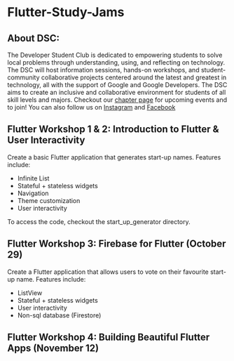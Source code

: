 # Flutter-Study-Jams

## About DSC:
The Developer Student Club is dedicated to empowering students to solve local problems through understanding, using, and reflecting on technology. The DSC will host information sessions, hands-on workshops, and student-community collaborative projects centered around the latest and greatest in technology, all with the support of Google and Google Developers.  The DSC aims to create an inclusive and collaborative environment for students of all skill levels and majors.
Checkout our [chapter page](https://dsc.community.dev/boston-university/) for upcoming events and to join!
You can also follow us on [Instagram](https://www.instagram.com/bostonu_dsc/) and [Facebook](https://www.facebook.com/Boston-University-Developer-Student-Club-104867584693277/)

## Flutter Workshop 1 & 2: Introduction to Flutter & User Interactivity
Create a basic Flutter application that generates start-up names. Features include:
- Infinite List
- Stateful + stateless widgets
- Navigation
- Theme customization
- User interactivity

To access the code, checkout the start_up_generator directory.

## Flutter Workshop 3: Firebase for Flutter (October 29)
Create a Flutter application that allows users to vote on their favourite start-up name. Features include:
- ListView
- Stateful + stateless widgets
- User interactivity
- Non-sql database (Firestore)


## Flutter Workshop 4: Building Beautiful Flutter Apps (November 12)